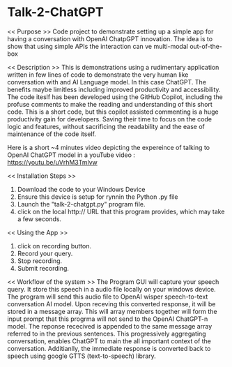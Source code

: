# Talk-2-ChatGPT

<< Purpose >> Code project to demonstrate setting up a simple app for having a conversation with OpenAI ChatpGPT innovation. The idea is to show that using simple APIs the interaction can ve multi-modal out-of-the-box

<< Description >> This is demonstrations using a rudimentary application written in few lines of code to demonstrate the very human like conversation with and AI Language model. In this case ChatGPT. 
The benefits maybe limitless including improved productivity and accessibility. The code iteslf has been developed using the GitHub Copilot, including
the profuse comments to make the reading and understanding of this short code. This is a short code, but this copilot assisted commenting
is a huge productivity gain for developers. Saving their time to focus on the code logic and features, without sacrificing the readability and
the ease of maintenance of the code itself.

Here is a short ~4 minutes video depicting the expereince of talking to OpenAI ChatGPT model in a youTube video :
https://youtu.be/uVrhM3Tmlvw

<< Installation Steps >>
1. Download the code to your Windows Device
2. Ensure this device is setup for rynnin the Python .py file
3. Launch the "talk-2-chatgpt.py" program file.
4. click on the local http:// URL that this program provides, which may take a few seconds.

<< Using the App >>
1. click on recording button.
2. Record your query.
3. Stop recording.
4. Submit recording.

<< Workflow of the system >> The Program GUI will capture your speech query. It store this speech in a audio file locally on your windows device. The program will send this audio file to OpenAI wisper speech-to-text conversation AI model. Upon receving this converted response, it will be stored in a message array. This will array members together will form the input prompt that this progrma will not send to the OpenAI ChatGPT-n model. The reponse rececived is appended to the same message array referred to in the previous sentences. This progressively aggregating conversation, enables ChatGPT to main the all important context of the conversation. Additianlly, the immediate response is converted back to speech using google GTTS (text-to-speech) library. 
